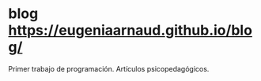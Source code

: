 # blog  https://eugeniaarnaud.github.io/blog/
Primer trabajo de programación. Artículos psicopedagógicos.

